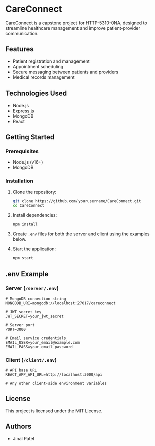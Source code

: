# CareConnect

CareConnect is a capstone project for HTTP-5310-0NA, designed to streamline healthcare management and improve patient-provider communication.

## Features

- Patient registration and management
- Appointment scheduling
- Secure messaging between patients and providers
- Medical records management

## Technologies Used

- Node.js
- Express.js
- MongoDB
- React

## Getting Started

### Prerequisites

- Node.js (v16+)
- MongoDB

### Installation

1. Clone the repository:
    ```bash
    git clone https://github.com/yourusername/CareConnect.git
    cd CareConnect
    ```

2. Install dependencies:
    ```bash
    npm install
    ```

3. Create `.env` files for both the server and client using the examples below.

4. Start the application:
    ```bash
    npm start
    ```

## .env Example

### Server (`/server/.env`)
```
# MongoDB connection string
MONGODB_URI=mongodb://localhost:27017/careconnect

# JWT secret key
JWT_SECRET=your_jwt_secret

# Server port
PORT=3000

# Email service credentials
EMAIL_USER=your_email@example.com
EMAIL_PASS=your_email_password
```

### Client (`/client/.env`)
```
# API base URL
REACT_APP_API_URL=http://localhost:3000/api

# Any other client-side environment variables
```

## License

This project is licensed under the MIT License.

## Authors

- Jinal Patel
